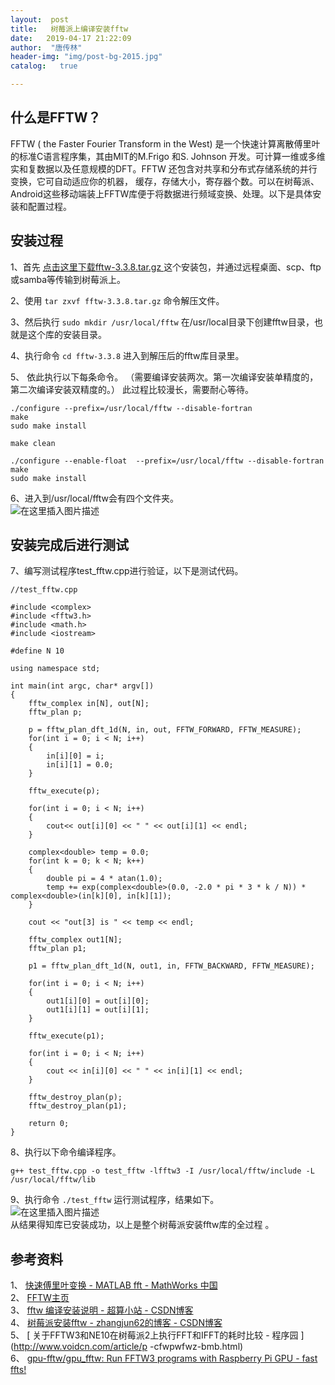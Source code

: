 ```yaml
---
layout:  post
title:   树莓派上编译安装fftw
date:   2019-04-17 21:22:09
author:  "唐传林"
header-img: "img/post-bg-2015.jpg"
catalog:   true

---
```

##  什么是FFTW？

FFTW ( the Faster Fourier Transform in the West)
是一个快速计算离散傅里叶的标准C语言程序集，其由MIT的M.Frigo 和S. Johnson
开发。可计算一维或多维实和复数据以及任意规模的DFT。FFTW 还包含对共享和分布式存储系统的并行变换，它可自动适应你的机器，
缓存，存储大小，寄存器个数。可以在树莓派、Android这些移动端装上FFTW库便于将数据进行频域变换、处理。以下是具体安装和配置过程。  
  

##  安装过程

1、首先 [ 点击这里下载fftw-3.3.8.tar.gz ](http://www.fftw.org/download.html)
这个安装包，并通过远程桌面、scp、ftp或samba等传输到树莓派上。

2、使用 ` tar zxvf fftw-3.3.8.tar.gz ` 命令解压文件。

3、然后执行 ` sudo mkdir /usr/local/fftw ` 在/usr/local目录下创建fftw目录，也就是这个库的安装目录。

4、执行命令 ` cd fftw-3.3.8 ` 进入到解压后的fftw库目录里。

5、  依此执行以下每条命令。  （需要编译安装两次。第一次编译安装单精度的，第二次编译安装双精度的。）  此过程比较漫长，需要耐心等待。

    
    
    ./configure --prefix=/usr/local/fftw --disable-fortran
    make
    sudo make install
    
    make clean
    
    ./configure --enable-float  --prefix=/usr/local/fftw --disable-fortran
    make
    sudo make install
    

6、进入到/usr/local/fftw会有四个文件夹。  
![在这里插入图片描述](http://img-blog.csdnimg.cn/20190417211933173.png)  
  

##  安装完成后进行测试

7、编写测试程序test_fftw.cpp进行验证，以下是测试代码。

    
    
    //test_fftw.cpp
    
    #include <complex>
    #include <fftw3.h>
    #include <math.h>
    #include <iostream>
    
    #define N 10
    
    using namespace std;
    
    int main(int argc, char* argv[])
    {
    	fftw_complex in[N], out[N];
    	fftw_plan p;
    	
    	p = fftw_plan_dft_1d(N, in, out, FFTW_FORWARD, FFTW_MEASURE);
    	for(int i = 0; i < N; i++)
    	{
    		in[i][0] = i;
    		in[i][1] = 0.0;
    	}
    	
    	fftw_execute(p);
    	
    	for(int i = 0; i < N; i++)
    	{
    		cout<< out[i][0] << " " << out[i][1] << endl;
    	}
    	
    	complex<double> temp = 0.0;
    	for(int k = 0; k < N; k++)
    	{
    		double pi = 4 * atan(1.0);
    		temp += exp(complex<double>(0.0, -2.0 * pi * 3 * k / N)) * complex<double>(in[k][0], in[k][1]);
    	}
    	
    	cout << "out[3] is " << temp << endl;
    	
    	fftw_complex out1[N];
    	fftw_plan p1;
    	
    	p1 = fftw_plan_dft_1d(N, out1, in, FFTW_BACKWARD, FFTW_MEASURE);
    	
    	for(int i = 0; i < N; i++)
    	{
    		out1[i][0] = out[i][0];
    		out1[i][1] = out[i][1];
    	}
    	
    	fftw_execute(p1);
    	
    	for(int i = 0; i < N; i++)
    	{
    		cout << in[i][0] << " " << in[i][1] << endl;
    	}
    	
    	fftw_destroy_plan(p);
    	fftw_destroy_plan(p1);
    	
    	return 0;
    }
    

8、执行以下命令编译程序。

    
    
    g++ test_fftw.cpp -o test_fftw -lfftw3 -I /usr/local/fftw/include -L /usr/local/fftw/lib
    

9、执行命令 ` ./test_fftw ` 运行测试程序，结果如下。  
![在这里插入图片描述](http://img-blog.csdnimg.cn/20190417212035584.png?x-oss-process=image/watermark,type_ZmFuZ3poZW5naGVpdGk,shadow_10,text_aHR0cHM6Ly9uaWNrdGNsLmJsb2cuY3Nkbi5uZXQ=,size_16,color_FFFFFF,t_70)  
从结果得知库已安装成功，以上是整个树莓派安装fftw库的全过程 。

##  参考资料

1、 [ 快速傅里叶变换 - MATLAB fft - MathWorks 中国](http://ww2.mathworks.cn/help/matlab/ref/fft.html)  
2、 [ FFTW主页 ](http://www.fftw.org/)  
3、 [ fftw 编译安装说明 - 超算小站 - CSDN博客](http://blog.csdn.net/sowhatgavin/article/details/71036878)  
4、 [ 树莓派安装fftw - zhangjun62的博客 - CSDN博客](http://blog.csdn.net/sowhatgavin/article/details/71036878)  
5、 [ 关于FFTW3和NE10在树莓派2上执行FFT和IFFT的耗时比较 - 程序园 ](http://www.voidcn.com/article/p
-cfwpwfwz-bmb.html)  
6、 [ gpu-fftw/gpu_fftw: Run FFTW3 programs with Raspberry Pi GPU - fast ffts!](http://github.com/gpu-fftw/gpu_fftw)

